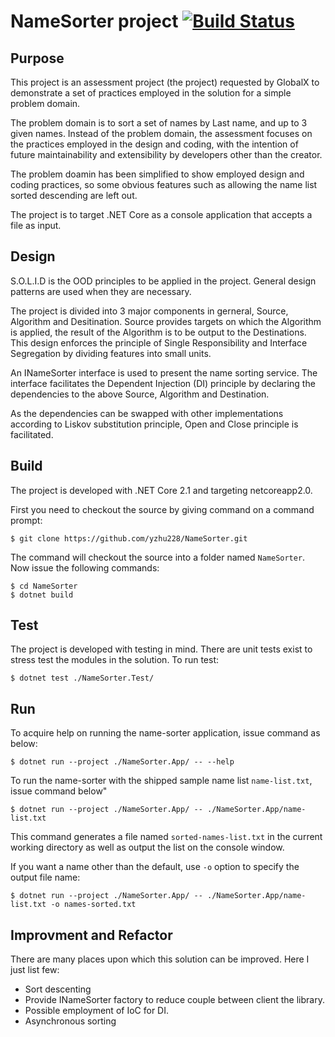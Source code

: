 # NameSorter project [![Build Status](https://travis-ci.org/yzhu228/NameSorter.svg?branch=master)](https://travis-ci.org/yzhu228/NameSorter)

## Purpose

This project is an assessment project (the project) requested by GlobalX to demonstrate a set of practices employed in the solution for a simple problem domain.

The problem domain is to sort a set of names by Last name, and up to 3 given names. Instead of the problem domain, the assessment focuses on the practices employed in the design and coding, with the intention of future maintainability and extensibility by developers other than the creator.

The problem doamin has been simplified to show employed design and coding practices, so some obvious features such as allowing the name list sorted descending are left out.

The project is to target .NET Core as a console application that accepts a file as input.

## Design

S.O.L.I.D is the OOD principles to be applied in the project. General design patterns are used when they are necessary.

The project is divided into 3 major components in gerneral, Source, Algorithm and Desitination. Source provides targets on which the Algorithm is applied, the result of the Algorithm is to be output to the Destinations. This design enforces the principle of Single Responsibility and Interface Segregation by dividing features into small units.

An INameSorter interface is used to present the name sorting service. The interface facilitates the Dependent Injection (DI) principle by declaring the dependencies to the above Source, Algorithm and Destination. 

As the dependencies can be swapped with other implementations according to Liskov substitution principle, Open and Close principle is facilitated.

## Build

The project is developed with .NET Core 2.1 and targeting netcoreapp2.0.  

First you need to checkout the source by giving command on a command prompt:
```
$ git clone https://github.com/yzhu228/NameSorter.git
```

The command will checkout the source into a folder named `NameSorter`. Now issue the following commands:
```
$ cd NameSorter
$ dotnet build
```

## Test

The project is developed with testing in mind. There are unit tests exist to stress test the modules in the solution. To run test:
```
$ dotnet test ./NameSorter.Test/
```

## Run

To acquire help on running the name-sorter application, issue command as below:
```
$ dotnet run --project ./NameSorter.App/ -- --help
```
To run the name-sorter with the shipped sample name list `name-list.txt`, issue command below"
```
$ dotnet run --project ./NameSorter.App/ -- ./NameSorter.App/name-list.txt
```
This command generates a file named `sorted-names-list.txt` in the current working directory as well as output the list on the console window.

If you want a name other than the default, use `-o` option to specify the output file name:
```
$ dotnet run --project ./NameSorter.App/ -- ./NameSorter.App/name-list.txt -o names-sorted.txt
```

## Improvment and Refactor

There are many places upon which this solution can be improved. Here I just list few:

* Sort descenting
* Provide INameSorter factory to reduce couple between client the library.
* Possible employment of IoC for DI.
* Asynchronous sorting 



    
  

